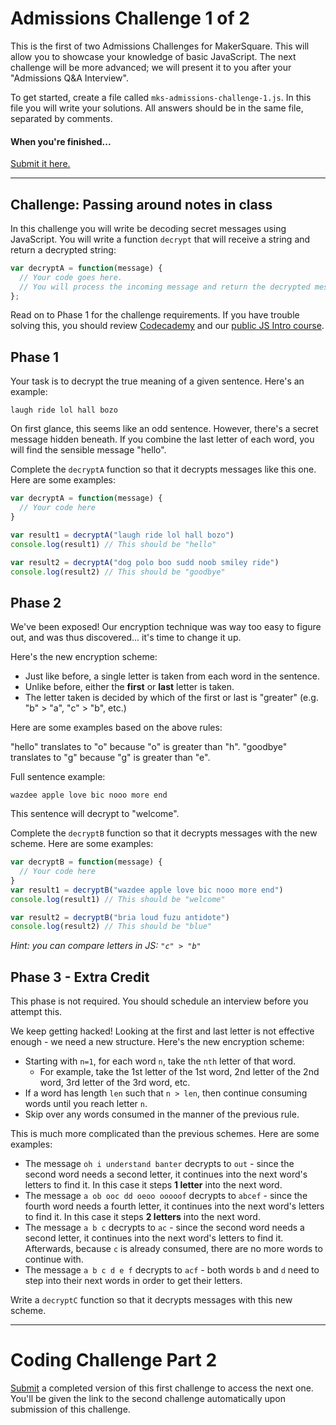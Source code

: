 # Admissions Challenge 1 of 2

This is the first of two Admissions Challenges for MakerSquare. This will allow you to showcase your knowledge of basic JavaScript. The next challenge will be more advanced; we will present it to you after your "Admissions Q&A Interview".

To get started, create a file called `mks-admissions-challenge-1.js`. In this file you will write your solutions. All answers should be in the same file, separated by comments.

#### When you're finished...
[Submit it here.](https://makersquare.typeform.com/to/wdEmGQ)

----
## Challenge: Passing around notes in class

In this challenge you will write be decoding secret messages using JavaScript. You will write a function `decrypt` that will receive a string and return a decrypted string:

```javascript
var decryptA = function(message) {
  // Your code goes here.
  // You will process the incoming message and return the decrypted message
};
```

Read on to Phase 1 for the challenge requirements. If you have trouble solving this, you should review [Codecademy](http://www.codecademy.com/en/tracks/javascript) and our [public JS Intro course](http://mks.io/js-intro).

## Phase 1

Your task is to decrypt the true meaning of a given sentence. Here's an example:

```text
laugh ride lol hall bozo
```

On first glance, this seems like an odd sentence. However, there's a secret message hidden beneath. If you combine the last letter of each word, you will find the sensible message "hello".

Complete the `decryptA` function so that it decrypts messages like this one. Here are some examples:

```javascript
var decryptA = function(message) {
  // Your code here
}

var result1 = decryptA("laugh ride lol hall bozo")
console.log(result1) // This should be "hello"

var result2 = decryptA("dog polo boo sudd noob smiley ride")
console.log(result2) // This should be "goodbye"
```

## Phase 2

We've been exposed! Our encryption technique was way too easy to figure out, and was thus discovered... it's time to change it up.

Here's the new encryption scheme:

- Just like before, a single letter is taken from each word in the sentence.
- Unlike before, either the **first** or **last** letter is taken.
- The letter taken is decided by which of the first or last is "greater" (e.g. "b" > "a", "c" > "b", etc.)

Here are some examples based on the above rules:

"hello" translates to "o" because "o" is greater than "h".
"goodbye" translates to "g" because "g" is greater than "e".

Full sentence example:

```text
wazdee apple love bic nooo more end
```

This sentence will decrypt to "welcome".

Complete the `decryptB` function so that it decrypts messages with the new scheme. Here are some examples:

```javascript
var decryptB = function(message) {
  // Your code here
}
var result1 = decryptB("wazdee apple love bic nooo more end")
console.log(result1) // This should be "welcome"

var result2 = decryptB("bria loud fuzu antidote")
console.log(result2) // This should be "blue"
```

*Hint: you can compare letters in JS: `"c" > "b"`*

## Phase 3 - Extra Credit

This phase is not required. You should schedule an interview before you attempt this.

We keep getting hacked! Looking at the first and last letter is not effective enough - we need a new structure. Here's the new encryption scheme:

- Starting with `n=1`, for each word `n`, take the `nth` letter of that word.
  - For example, take the 1st letter of the 1st word, 2nd letter of the 2nd word, 3rd letter of the 3rd word, etc.
- If a word has length `len` such that `n > len`, then continue consuming words until you reach letter `n`.
- Skip over any words consumed in the manner of the previous rule.

This is much more complicated than the previous schemes. Here are some examples:

- The message `oh i understand banter` decrypts to `out` - since the second word needs a second letter, it continues into the next word's letters to find it. In this case it steps **1 letter** into the next word.
- The message `a ob ooc dd oeoo ooooof` decrypts to `abcef` - since the fourth word needs a fourth letter, it continues into the next word's letters to find it. In this case it steps **2 letters** into the next word.
- The message `a b c` decrypts to `ac` - since the second word needs a second letter, it continues into the next word's letters to find it. Afterwards, because `c` is already consumed, there are no more words to continue with.
- The message `a b c d e f` decrypts to `acf` - both words `b` and `d` need to step into their next words in order to get their letters.

Write a `decryptC` function so that it decrypts messages with this new scheme.

----

# Coding Challenge Part 2

[Submit](https://makersquare.typeform.com/to/wdEmGQ) a completed version of this first challenge to access the next one. You'll be given the link to the second challenge automatically upon submission of this challenge.
